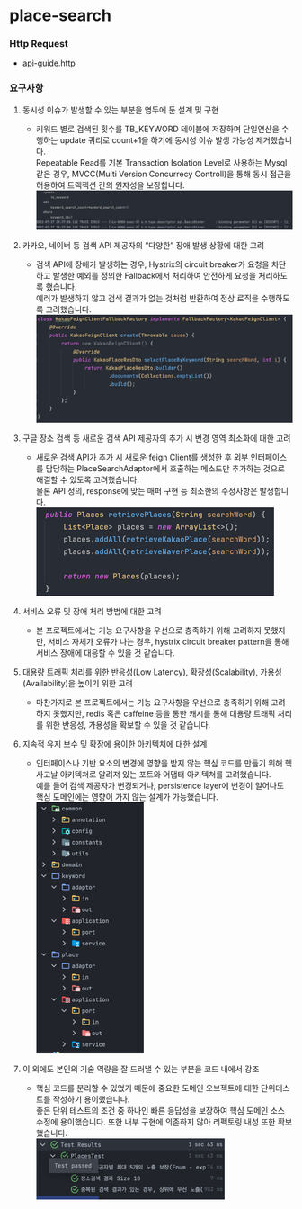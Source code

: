 # place-search

### Http Request
- api-guide.http

### 요구사항
1. 동시성 이슈가 발생할 수 있는 부분을 염두에 둔 설계 및 구현
   - 키워드 별로 검색된 횟수를 TB_KEYWORD 테이블에 저장하며 단일연산을 수행하는 update 쿼리로 count+1을 하기에 동시성 이슈 발생 가능성 제거했습니다.  
     Repeatable Read를 기본 Transaction Isolation Level로 사용하는 Mysql 같은 경우, MVCC(Multi Version Concurrecy Controll)을 통해 동시 접근을 허용하여 트랙잭션 간의 원자성을 보장합니다.
     ![img_1.png](chore/README/img_1.png)

2. 카카오, 네이버 등 검색 API 제공자의 “다양한” 장애 발생 상황에 대한 고려
   - 검색 API에 장애가 발생하는 경우, Hystrix의 circuit breaker가 요청을 차단하고 발생한 예외를 정의한 Fallback에서 처리하여 안전하게 요청을 처리하도록 했습니다.  
    에러가 발생하지 않고 검색 결과가 없는 것처럼 반환하여 정상 로직을 수행하도록 고려했습니다.  
     ![img.png](chore/README/img.png)     

3. 구글 장소 검색 등 새로운 검색 API 제공자의 추가 시 변경 영역 최소화에 대한 고려
   - 새로운 검색 API가 추가 시 새로운 feign Client를 생성한 후 외부 인터페이스를 담당하는 PlaceSearchAdaptor에서 호출하는 메소드만 추가하는 것으로 해결할 수 있도록 고려했습니다.  
     물론 API 정의, response에 맞는 매퍼 구현 등 최소한의 수정사항은 발생합니다.  
     ![img_2.png](chore/README/img_2.png)

4. 서비스 오류 및 장애 처리 방법에 대한 고려
   - 본 프로젝트에서는 기능 요구사항을 우선으로 충족하기 위해 고려하지 못했지만, 서비스 자체가 오류가 나는 경우, hystrix circuit breaker pattern을 통해 서비스 장애에 대응할 수 있을 것 같습니다.
    
5. 대용량 트래픽 처리를 위한 반응성(Low Latency), 확장성(Scalability), 가용성(Availability)을 높이기 위한 고려    
   - 마찬가지로 본 프로젝트에서는 기능 요구사항을 우선으로 충족하기 위해 고려하지 못했지만, redis 혹은 caffeine 등을 통한 캐시를 통해 대용량 트래픽 처리를 위한 반응성, 가용성을 확보할 수 있을 것 같습니다.  
     
6. 지속적 유지 보수 및 확장에 용이한 아키텍처에 대한 설계
   - 인터페이스나 기반 요소의 변경에 영향을 받지 않는 핵심 코드를 만들기 위해 헥사고날 아키텍쳐로 알려져 있는 포트와 어댑터 아키텍쳐를 고려했습니다.  
    예를 들어 검색 제공자가 변경되거나, persistence layer에 변경이 일어나도 핵심 도메인에는 영향이 가지 않는 설계가 가능했습니다.  
     ![img_4.png](chore/README/img_4.png)
    
7. 이 외에도 본인의 기술 역량을 잘 드러낼 수 있는 부분을 코드 내에서 강조
   - 핵심 코드를 분리할 수 있었기 때문에 중요한 도메인 오브젝트에 대한 단위테스트를 작성하기 용이했습니다.  
     좋은 단위 테스트의 조건 중 하나인 빠른 응답성을 보장하여 핵심 도메인 소스 수정에 용이했습니다. 또한 내부 구현에 의존하지 않아 리펙토링 내성 또한 확보했습니다.  
     ![img_3.png](chore/README/img_3.png)
